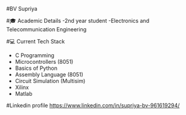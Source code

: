 #BV Supriya

#🎓 Academic Details
-2nd year student
-Electronics and Telecommunication Engineering  


#💻 Current Tech Stack
- C Programming  
- Microcontrollers (8051)  
- Basics of Python  
- Assembly Language (8051)  
- Circuit Simulation (Multisim)
- Xilinx
- Matlab

#Linkedin profile
https://www.linkedin.com/in/supriya-bv-961619294/
